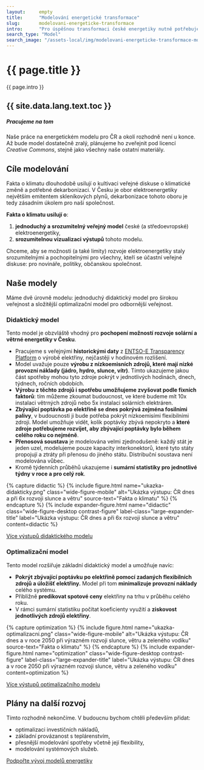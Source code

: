 ```yaml
---
layout:     empty
title:      "Modelování energetické transformace"
slug:       modelovani-energeticke-transformace
intro:      "Pro úspěšnou transformaci české energetiky nutně potřebujeme dobrý veřejný energetický model. To nám umožní společně vidět možnosti dalšího vývoje, vést o nich kultivovanou diskusi a argumentovat nad čísly a daty."
search_type: "Model"
search_image: "/assets-local/img/modelovani-energeticke-transformace-mob.png"
---
```


<div class="section"><div class="container">
    <h1>{{ page.title }}</h1>
    <p class="lead narrow-text">{{ page.intro }}</p>
</div></div>

<div class="full-screen-cover" style="--path-desktop: url('/assets-local/img/modelovani-energeticke-transformace-des.png'); --path-mobile: url('{{ page.search_image }}');"></div>

<div class="section"><div class="container container-xl-fluid"><div class="row justify-content-center">
<div class="longread-xl-space-left"></div>
<div class="col-lg-4 longread-toc invisible">
    <div class="sticky-toc">
        <h2>{{ site.data.lang.text.toc }}</h2>
        <div id="TOC"></div>
    </div>
</div>
<div class="longread-xl-space-middle"></div>
<div class="col-lg-8 longread" markdown="1">

<div class="alert alert-info data-staleness" role="alert">
<h5 class="alert-heading"><i class="fas fa-lightbulb"></i> Pracujeme na tom</h5>
<p>Naše práce na energetickém modelu pro ČR a okolí rozhodně není u konce. Až bude model dostatečně zralý, plánujeme ho zveřejnit pod licencí <i>Creative Commons</i>, stejně jako všechny naše ostatní materiály.</p>
</div>

## Cíle modelování

Fakta o klimatu dlouhodobě usilují o kultivaci veřejné diskuse o klimatické změně a potřebné dekarbonizaci. V Česku je obor elektroenergetiky největším emitentem skleníkových plynů, dekarbonizace tohoto oboru je tedy zásadním úkolem pro naši společnost.

**Fakta o klimatu usilují o**:
1. **jednoduchý a srozumitelný veřejný model** české (a středoevropské) elektroenergetiky,
2. **srozumitelnou vizualizaci výstupů** tohoto modelu.

Chceme, aby se možnosti (a také limity) rozvoje elektroenergetiky staly srozumitelnými a pochopitelnými pro všechny, kteří se účastní veřejné diskuse: pro novináře, politiky, občanskou společnost.

## Naše modely

Máme dvě úrovně modelu: jednoduchý didaktický model pro širokou veřejnost a složitější optimalizační model pro odbornější veřejnost.

### Didaktický model

Tento model je obzvláště vhodný pro **pochopení možností rozvoje solární a větrné energetiky v Česku**.

* Pracujeme s veřejnými **historickými daty** z [ENTSO-E Transparency Platform](https://transparency.entsoe.eu/) o výrobě elektřiny, nejčastěji v hodinovém rozlišení.
* Model uvažuje pouze **výrobu z nízkoemisních zdrojů, které mají nízké provozní náklady (jádro, hydro, slunce, vítr)**. Tímto ukazujeme jakou část spotřeby mohou tyto zdroje pokrýt v jednotlivých hodinách, dnech, týdnech, ročních obdobích.
* **Výrobu z těchto zdrojů i spotřebu umožňujeme zvyšovat podle fixních faktorů**: tím můžeme zkoumat budoucnost, ve které budeme mít 10x instalaci větrných zdrojů nebo 5x instalaci solárních elektráren.
* **Zbývající poptávka po elektřině se dnes pokrývá zejména fosilními palivy**, v budoucnosti ji bude potřeba pokrýt nízkoemisími flexibilními zdroji. Model umožňuje vidět, kolik poptávky zbývá nepokryto a **které zdroje potřebujeme rozvíjet, aby zbývající poptávky bylo během celého roku co nejméně**.
* **Přenosová soustava** je modelována velmi zjednodušeně: každý stát je jeden uzel, modelujeme pouze kapacity interkonektorů, které tyto státy propojují a ztráty při přenosu do jiného státu. Distribuční soustava není modelována vůbec.
* Kromě týdenních průběhů ukazujeme i **sumární statistiky pro jednotlivé týdny v roce a pro celý rok**.

{% capture didactic %}
{% include figure.html
    name="ukazka-didakticky.png"
    class="wide-figure-mobile"
    alt="Ukázka výstupu: ČR dnes a při 6x rozvoji slunce a větru"
    source-text="Fakta o klimatu"
%}
{% endcapture %}
{% include expander-figure.html
    name="didactic"
    class="wide-figure-desktop contrast-figure"
    label-class="large-expander-title"
    label="Ukázka výstupu: ČR dnes a při 6x rozvoji slunce a větru"
    content=didactic
%}

<a href="https://drive.google.com/drive/folders/1GR2ao0wMrTJgwO-64XQGmh8tqga1oO-r?usp=share_link" target="_blank" class="btn btn-secondary"><i class="fas fa-fw fa-chart-area"></i> Více výstupů didaktického modelu</a>

### Optimalizační model

Tento model rozšiřuje základní didaktický model a umožňuje navíc:
* **Pokrýt zbývající poptávku po elektřině pomocí zadaných flexibilních zdrojů a úložišť elektřiny.** Model při tom **minimalizuje provozní náklady** celého systému.
* Přibližně **predikovat spotové ceny** elektřiny na trhu v průběhu celého roku.
* V rámci sumární statistiku počítat koeficienty využití a **ziskovost jednotlivých zdrojů elektřiny**.


{% capture optimization %}
{% include figure.html
    name="ukazka-optimalizacni.png"
    class="wide-figure-mobile"
    alt="Ukázka výstupu: ČR dnes a v roce 2050 při výrazném rozvoji slunce, větru a zeleného vodíku"
    source-text="Fakta o klimatu"
%}
{% endcapture %}
{% include expander-figure.html
    name="optimization"
    class="wide-figure-desktop contrast-figure"
    label-class="large-expander-title"
    label="Ukázka výstupu: ČR dnes a v roce 2050 při výrazném rozvoji slunce, větru a zeleného vodíku"
    content=optimization
%}

<a href="https://drive.google.com/drive/folders/1d2QWrEN1BZgYOmoMPGF77UfAzFbFWkMe?usp=share_link" target="_blank" class="btn btn-secondary"><i class="fas fa-fw fa-chart-area"></i> Více výstupů optimalizačního modelu</a>

## Plány na další rozvoj

Tímto rozhodně nekončíme. V budoucnu bychom chtěli především přidat:
* optimalizaci investičních nákladů,
* základní provázanost s teplárenstvím,
* přesnější modelování spotřeby včetně její flexibility,
* modelování systémových služeb.

<a href="{{ site.fundraising }}" target="_blank" class="btn btn-primary"><i class="d-md-none d-lg-inline fas fa-fw fa-heart"></i> Podpořte vývoj modelů energetiky</a>

</div>
<div class="longread-xl-space-right"></div>
</div></div></div>
